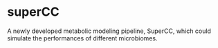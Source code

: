 # superCC
A newly developed metabolic modeling pipeline, SuperCC, which could simulate the performances of different microbiomes.
